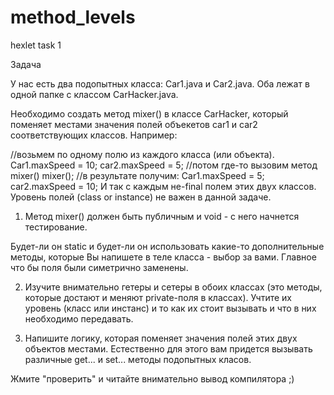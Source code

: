 # method_levels
hexlet task 1

Задача

У нас есть два подопытных класса: Car1.java и Car2.java. Оба лежат в одной папке с классом CarHacker.java.

Необходимо создать метод mixer() в классе CarHacker, который поменяет местами значения полей объекетов car1 и car2 соответствующих классов. Например:

//возьмем по одному полю из каждого класса (или объекта).
Car1.maxSpeed = 10;
car2.maxSpeed = 5;
//потом где-то вызовим метод mixer()
mixer();
//в результате получим:
Car1.maxSpeed = 5;
car2.maxSpeed = 10;
И так с каждым не-final полем этих двух классов. Уровень полей (class or instance) не важен в данной задаче.

1) Метод mixer() должен быть публичным и void - с него начнется тестирование.

Будет-ли он static и будет-ли он использовать какие-то дополнительные методы, которые Вы напишете в теле класса - выбор за вами. Главное что бы поля были симетрично заменены.

2) Изучите внимательно гетеры и сетеры в обоих классах (это методы, которые достают и меняют private-поля в классах). Учтите их уровень (класс или инстанс) и то как их стоит вызывать и что в них необходимо передавать.

3) Напишите логику, которая поменяет значения полей этих двух объектов местами. Естественно для этого вам придется вызывать различные get... и set... методы подопытных класов.

Жмите "проверить" и читайте внимательно вывод компилятора ;)
